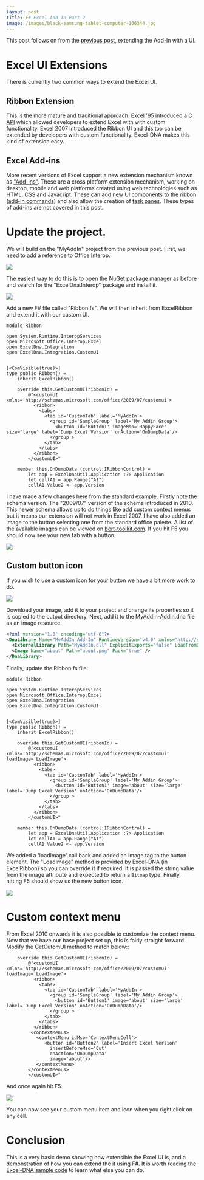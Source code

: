 ```yaml
---
layout: post
title: F# Excel Add-In Part 2
image: /images/black-samsung-tablet-computer-106344.jpg
---
```


This post follows on from the [previous post](https://blog.jonharrington.org/fsharp_excel_addin/), extending the Add-In with a UI.
<!--excerpt-->

# Excel UI Extensions

There is currently two common ways to extend the Excel UI.

## Ribbon Extension

This is the more mature and traditional approach. Excel '95 introduced a [C API](https://github.com/Excel-DNA/ExcelDna/wiki/Excel-C-API) which allowed developers to extend Excel with with custom functionality. Excel 2007 introduced the Ribbon UI and this too can be extended by developers with custom functionality. Excel-DNA makes this kind of extension easy.

## Excel Add-ins

More recent versions of Excel support a new extension mechanism known as ["Add-ins"](https://docs.microsoft.com/en-us/office/dev/add-ins/excel/). These are a cross platform extension mechanism, working on desktop, mobile and web platforms created using web technologies such as HTML, CSS and Javacript. These can add new UI components to the ribbon ([add-in commands](https://docs.microsoft.com/en-us/office/dev/add-ins/excel/excel-add-ins-overview#add-in-commands)) and also allow the creation of [task panes](https://docs.microsoft.com/en-us/office/dev/add-ins/excel/excel-add-ins-overview#task-panes). These types of add-ins are not covered in this post.

# Update the project.

We will build on the "MyAddIn" project from the previous post. First, we need to add a reference to Office Interop.



![](/images/excel_fsharp_2/2_excel_interop.png)

The easiest way to do this is to open the NuGet package manager as before and search for the "ExcelDna.Interop" package and install it.




![](/images/excel_fsharp_2/1_add_ribbon.png)

Add a new F# file called "Ribbon.fs". We will then inherit from ExcelRibbon and extend it with our custom UI.

```F#
module Ribbon

open System.Runtime.InteropServices
open Microsoft.Office.Interop.Excel
open ExcelDna.Integration
open ExcelDna.Integration.CustomUI


[<ComVisible(true)>]
type public Ribbon() =
    inherit ExcelRibbon()

    override this.GetCustomUI(ribbonId) =
        @"<customUI xmlns='http://schemas.microsoft.com/office/2009/07/customui'>
          <ribbon>
            <tabs>
              <tab id='CustomTab' label='MyAddIn'>
                <group id='SampleGroup' label='My Addin Group'>
                  <button id='Button1' imageMso='HappyFace' size='large' label='Dump Excel Version' onAction='OnDumpData'/>
                </group >
              </tab>
            </tabs>
          </ribbon>
        </customUI>"

    member this.OnDumpData (control:IRibbonControl) =
        let app = ExcelDnaUtil.Application :?> Application
        let cellA1 = app.Range("A1")
        cellA1.Value2 <- app.Version

```

I have made a few changes here from the standard example. Firstly note the schema version. The "2009/07" version of the schema introduced in 2010. This newer schema allows us to do things like add custom context menus but it means our extension will not work in Excel 2007. I have also added an image to the button selecting one from the standard office palette. A list of the available images can be viewed on [bert-toolkit.com](https://bert-toolkit.com/imagemso-list.html). If you hit F5 you should now see your new tab with a button.



![](/images/excel_fsharp_2/std_icon.png)



## Custom button icon

If you wish to use a custom icon for your button we have a bit more work to do.

![](/images/excel_fsharp_2/about_properties.png)

Download your image, add it to your project and change its properties so it is copied to the output directory. Next, add it to the MyAddIn-AddIn.dna file as an image resource:

```xml
<?xml version="1.0" encoding="utf-8"?>
<DnaLibrary Name="MyAddIn Add-In" RuntimeVersion="v4.0" xmlns="http://schemas.excel-dna.net/addin/2018/05/dnalibrary">
  <ExternalLibrary Path="MyAddIn.dll" ExplicitExports="false" LoadFromBytes="true" Pack="true" IncludePdb="false" />
  <Image Name="about" Path="about.png" Pack="true" />
</DnaLibrary>
```

Finally, update the Ribbon.fs file:

```F#
module Ribbon

open System.Runtime.InteropServices
open Microsoft.Office.Interop.Excel
open ExcelDna.Integration
open ExcelDna.Integration.CustomUI


[<ComVisible(true)>]
type public Ribbon() =
    inherit ExcelRibbon()

    override this.GetCustomUI(ribbonId) =
        @"<customUI xmlns='http://schemas.microsoft.com/office/2009/07/customui' loadImage='LoadImage'>
          <ribbon>
            <tabs>
              <tab id='CustomTab' label='MyAddIn'>
                <group id='SampleGroup' label='My Addin Group'>
                  <button id='Button1' image='about' size='large' label='Dump Excel Version' onAction='OnDumpData'/>
                </group >
              </tab>
            </tabs>
          </ribbon>
        </customUI>"

    member this.OnDumpData (control:IRibbonControl) =
        let app = ExcelDnaUtil.Application :?> Application
        let cellA1 = app.Range("A1")
        cellA1.Value2 <- app.Version
```

We added a 'loadImage' call back and added an image tag to the button element. The "LoadImage" method is provided by Excel-DNA (in ExcelRibbon) so you can override it if required. It is passed the string value from the image attribute and expected to return a `Bitmap` type. Finally, hitting F5 should show us the new button icon.

![](/images/excel_fsharp_2/final_icon.png)

# Custom context menu

From Excel 2010 onwards it is also possible to customize the context menu. Now that we have our base project set up, this is fairly straight forward. Modify the GetCutomUI method to match below::

```F#
    override this.GetCustomUI(ribbonId) = 
        @"<customUI xmlns='http://schemas.microsoft.com/office/2009/07/customui' loadImage='LoadImage'>
          <ribbon>
            <tabs>
              <tab id='CustomTab' label='MyAddIn'>
                <group id='SampleGroup' label='My Addin Group'>
                  <button id='Button1' image='about' size='large' label='Dump Excel Version' onAction='OnDumpData'/>
                </group >
              </tab>
            </tabs>
          </ribbon>
         <contextMenus>
           <contextMenu idMso='ContextMenuCell'>
              <button id='Button2' label='Insert Excel Version'
 		        insertBeforeMso='Cut'
		        onAction='OnDumpData' 
		        image='about'/>
           </contextMenu>
        </contextMenus>
        </customUI>"
```
And once again hit F5.

![](/images/excel_fsharp_2/custom_context.png)

You can now see your custom menu item and icon when you right click on any cell.


# Conclusion

This is a very basic demo showing how extensible the Excel UI is, and a demonstration of how you can extend the it using F#. It is worth reading the [Excel-DNA sample code](https://github.com/Excel-DNA/Samples/tree/master/Ribbon) to learn what else you can do.
